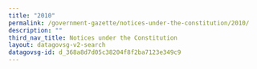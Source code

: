 ```yaml
---
title: "2010"
permalink: /government-gazette/notices-under-the-constitution/2010/
description: ""
third_nav_title: Notices under the Constitution
layout: datagovsg-v2-search
datagovsg-id: d_368a8d7d05c38204f8f2ba7123e349c9
---
```

